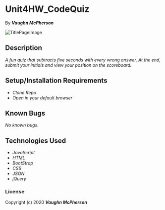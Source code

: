 # Unit4HW_CodeQuiz


By _**Vaughn McPherson**_


![TitlePageImage](https://images-wixmp-ed30a86b8c4ca887773594c2.wixmp.com/f/66283e8a-d44f-40f0-8eca-7ba11b66ab59/d1wva3n-8988d5c5-ba17-47b5-8719-501615e916c2.jpg/v1/fill/w_900,h_676,q_75,strp/the_bridge_of_death_by_hangemhigh13_d1wva3n-fullview.jpg?token=eyJ0eXAiOiJKV1QiLCJhbGciOiJIUzI1NiJ9.eyJzdWIiOiJ1cm46YXBwOiIsImlzcyI6InVybjphcHA6Iiwib2JqIjpbW3siaGVpZ2h0IjoiPD02NzYiLCJwYXRoIjoiXC9mXC82NjI4M2U4YS1kNDRmLTQwZjAtOGVjYS03YmExMWI2NmFiNTlcL2Qxd3ZhM24tODk4OGQ1YzUtYmExNy00N2I1LTg3MTktNTAxNjE1ZTkxNmMyLmpwZyIsIndpZHRoIjoiPD05MDAifV1dLCJhdWQiOlsidXJuOnNlcnZpY2U6aW1hZ2Uub3BlcmF0aW9ucyJdfQ.oY4y310gNzwZR01SnSiw-ZwCn-j80eZo3-X2TH-T600)


## Description
_A fun quiz that subtracts five seconds with every wrong answer. At the end, submit your initials and view your position on the scoreboard._


## Setup/Installation Requirements
* _Clone Repo_
* _Open in your default browser_


## Known Bugs
_No known bugs._


## Technologies Used
* _JavaScript_
* _HTML_
* _BootStrap_
* _CSS_
* _JSON_
* _jQuery_



### License
Copyright (c) 2020 **_Vaughn McPherson_**